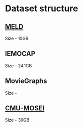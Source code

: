 # Dataset structure
## [MELD](./meld.ipynb)
Size - 10GB

## IEMOCAP
Size - 24.1GB

## MovieGraphs
Size - 

## [CMU-MOSEI](./cmumosei.ipynb)
Size - 30GB
